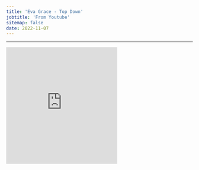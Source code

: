 ```yaml
---
title: 'Eva Grace - Top Down'
jobtitle: 'From Youtube'
sitemap: false
date: 2022-11-07
---
```


- - -

<iframe width="auto" height="315" src="https://www.youtube.com/embed/v-Gp4WuY428" frameborder="0" allow="accelerometer; autoplay; encrypted-media; gyroscope; picture-in-picture" allowfullscreen></iframe>